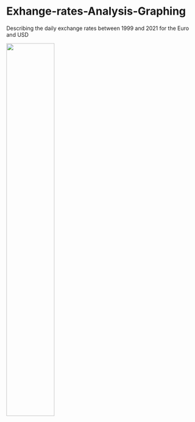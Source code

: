 # Exhange-rates-Analysis-Graphing
Describing the daily exchange rates between 1999 and 2021 for the Euro and USD



<img src="https://user-images.githubusercontent.com/90579801/136489947-f2a9e873-000f-41f3-a8d5-a3ffdb2721a3.png" width=50% height=50%>

